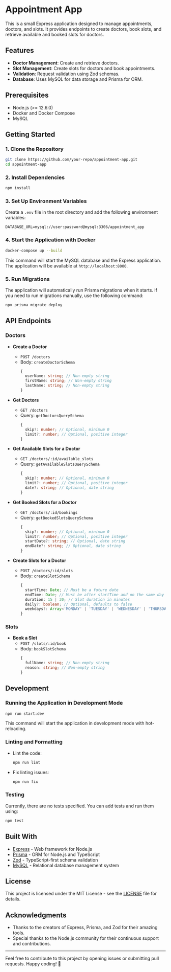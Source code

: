 # Appointment App

This is a small Express application designed to manage appointments, doctors, and slots. It provides endpoints to create doctors, book slots, and retrieve available and booked slots for doctors.

## Features

- **Doctor Management**: Create and retrieve doctors.
- **Slot Management**: Create slots for doctors and book appointments.
- **Validation**: Request validation using Zod schemas.
- **Database**: Uses MySQL for data storage and Prisma for ORM.

## Prerequisites

- Node.js (>= 12.6.0)
- Docker and Docker Compose
- MySQL

## Getting Started

### 1. Clone the Repository

```bash
git clone https://github.com/your-repo/appointment-app.git
cd appointment-app
```

### 2. Install Dependencies

```bash
npm install
```

### 3. Set Up Environment Variables

Create a `.env` file in the root directory and add the following environment variables:

```env
DATABASE_URL=mysql://user:password@mysql:3306/appointment_app
```

### 4. Start the Application with Docker

```bash
docker-compose up --build
```

This command will start the MySQL database and the Express application. The application will be available at `http://localhost:8000`.

### 5. Run Migrations

The application will automatically run Prisma migrations when it starts. If you need to run migrations manually, use the following command:

```bash
npx prisma migrate deploy
```

## API Endpoints

### Doctors

- **Create a Doctor**

  - `POST /doctors`
  - Body: `createDoctorSchema`
    ```typescript
    {
      userName: string; // Non-empty string
      firstName: string; // Non-empty string
      lastName: string; // Non-empty string
    }
    ```

- **Get Doctors**

  - `GET /doctors`
  - Query: `getDoctorsQuerySchema`
    ```typescript
    {
      skip?: number; // Optional, minimum 0
      limit?: number; // Optional, positive integer
    }
    ```

- **Get Available Slots for a Doctor**

  - `GET /doctors/:id/available_slots`
  - Query: `getAvailableSlotsQuerySchema`
    ```typescript
    {
      skip?: number; // Optional, minimum 0
      limit?: number; // Optional, positive integer
      date?: string; // Optional, date string
    }
    ```

- **Get Booked Slots for a Doctor**

  - `GET /doctors/:id/bookings`
  - Query: `getBookedSlotsQuerySchema`
    ```typescript
    {
      skip?: number; // Optional, minimum 0
      limit?: number; // Optional, positive integer
      startDate?: string; // Optional, date string
      endDate?: string; // Optional, date string
    }
    ```

- **Create Slots for a Doctor**
  - `POST /doctors/:id/slots`
  - Body: `createSlotSchema`
    ```typescript
    {
      startTime: Date; // Must be a future date
      endTime: Date; // Must be after startTime and on the same day
      duration: 15 | 30; // Slot duration in minutes
      daily?: boolean; // Optional, defaults to false
      weekdays?: Array<'MONDAY' | 'TUESDAY' | 'WEDNESDAY' | 'THURSDAY' | 'FRIDAY' | 'SATURDAY' | 'SUNDAY'>; // Optional, minimum 1 weekday if provided
    }
    ```

### Slots

- **Book a Slot**
  - `POST /slots/:id/book`
  - Body: `bookSlotSchema`
    ```typescript
    {
      fullName: string; // Non-empty string
      reason: string; // Non-empty string
    }
    ```

## Development

### Running the Application in Development Mode

```bash
npm run start:dev
```

This command will start the application in development mode with hot-reloading.

### Linting and Formatting

- Lint the code:

  ```bash
  npm run lint
  ```

- Fix linting issues:

  ```bash
  npm run fix
  ```

### Testing

Currently, there are no tests specified. You can add tests and run them using:

```bash
npm test
```

## Built With

- [Express](https://expressjs.com/) - Web framework for Node.js
- [Prisma](https://www.prisma.io/) - ORM for Node.js and TypeScript
- [Zod](https://zod.dev/) - TypeScript-first schema validation
- [MySQL](https://www.mysql.com/) - Relational database management system

## License

This project is licensed under the MIT License - see the [LICENSE](LICENSE) file for details.

## Acknowledgments

- Thanks to the creators of Express, Prisma, and Zod for their amazing tools.
- Special thanks to the Node.js community for their continuous support and contributions.

---

Feel free to contribute to this project by opening issues or submitting pull requests. Happy coding! 🚀
